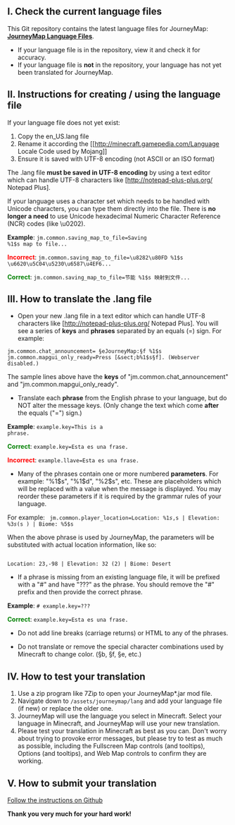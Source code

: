 ## **I. Check the current language files**

This Git repository contains the latest language files for JourneyMap: **[JourneyMap Language Files](https://github.com/TeamJM/journeymap-lang)**.

- If your language file is in the repository, view it and check it for accuracy.
- If your language file is **not** in the repository, your language has not yet been translated for JourneyMap.

## **II. Instructions for creating / using the language file**

If your language file does not yet exist:

1. Copy the en_US.lang file
2. Rename it according the [[http://minecraft.gamepedia.com/Language Locale Code used by Mojang]]
3. Ensure it is saved with UTF-8 encoding (not ASCII or an ISO format)

The .lang file **must be saved in UTF-8 encoding** by using a text editor which can handle UTF-8 characters like [http://notepad-plus-plus.org/ Notepad Plus].

If your language uses a character set which needs to be handled with Unicode characters, you can type them directly into the file. There is **no longer a need** to use Unicode hexadecimal Numeric Character Reference (NCR) codes (like \u0202).

**Example**: <code>jm.common.saving_map_to_file=Saving %1$s map to file...</code>

<span style="color: red">**Incorrect**</span>: <code>jm.common.saving_map_to_file=\u8282\u80FD %1$s \u6620\u5C04\u5230\u6587\u4EF6...</code>

<span style="color: green">**Correct**</span>: <code>jm.common.saving_map_to_file=节能 %1$s 映射到文件...</code>

## **III. How to translate the .lang file**

- Open your new .lang file in a text editor which can handle UTF-8 characters like [http://notepad-plus-plus.org/ Notepad Plus]. You will see a series of **keys** and **phrases** separated by an equals (=) sign. For example:

<code>jm.common.chat_announcement= &sect;eJourneyMap:&sect;f %1$s
jm.common.mapgui_only_ready=Press [&sect;b%1$s&sect;f]. (Webserver disabled.)
</code>

The sample lines above have the **keys** of "jm.common.chat_announcement" and "jm.common.mapgui_only_ready".

- Translate each **phrase** from the English phrase to your language, but do NOT alter the message keys. (Only change the text which come **after** the equals ("=") sign.)

**Example**: <code>example.key=This is a phrase.</code>

<span style="color: green">**Correct**</span>: <code>example.key=Esta es una frase.</code>

<span style="color: red">**Incorrect**</span>: <code>example.llave=Esta es una frase.</code>

- Many of the phrases contain one or more numbered **parameters**. For example: "%1$s", "%1$d", "%2$s", etc. These are placeholders which will be replaced with a value when the message is displayed. You may reorder these parameters if it is required by the grammar rules of your language.

For example:
<code>
jm.common.player_location=Location: %1$s , %2$s  | Elevation:  %3$s  (  %4$s  ) | Biome:  %5$s
</code>

When the above phrase is used by JourneyMap, the parameters will be substituted with actual location information, like so:

<code>
Location: 23,-98 | Elevation: 32 (2) | Biome: Desert
</code>

- If a phrase is missing from an existing language file, it will be prefixed with a "#" and have "???" as the phrase.  You should remove the "#" prefix and then provide the correct phrase.

**Example**: <code># example.key=???</code>

<span style="color: green">**Correct**</span>: <code>example.key=Esta es una frase.</code>

- Do not add line breaks (carriage returns) or HTML to any of the phrases.

- Do not translate or remove the special character combinations used by Minecraft to change color. (&sect;b, &sect;f, &sect;e, etc.)

## **IV. How to test your translation**

1. Use a zip program like 7Zip to open your JourneyMap*.jar mod file.
2. Navigate down to <code>/assets/journeymap/lang</code> and add your language file (if new) or replace the older one.
3. JourneyMap will use the language you select in Minecraft. Select your language in Minecraft, and JourneyMap will use your new translation.
4. Please test your translation in Minecraft as best as you can. Don't worry about trying to provoke error messages, but please try to test as much as possible, including the Fullscreen Map controls (and tooltips), Options (and tooltips), and Web Map controls to confirm they are working.

## **V. How to submit your translation**

[Follow the instructions on Github](https://github.com/TeamJM/journeymap-lang#how-to-translate-journeymap)

**Thank you very much for your hard work!**
